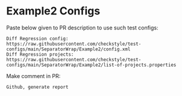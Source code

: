 # Example2 Configs
Paste below given to PR description to use such test configs:
```
Diff Regression config: https://raw.githubusercontent.com/checkstyle/test-configs/main/SeparatorWrap/Example2/config.xml
Diff Regression projects: https://raw.githubusercontent.com/checkstyle/test-configs/main/SeparatorWrap/Example2/list-of-projects.properties
```
Make comment in PR:
```
Github, generate report
```
